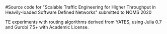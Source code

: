 #Source code for "Scalable Traffic Engineering for Higher Throughput in Heavily-loaded Software Defined Networks" submitted to NOMS 2020

TE experiments with routing algorithms derived from YATES, using
Julia 0.7 and Gurobi 7.5+ with Academic License.
